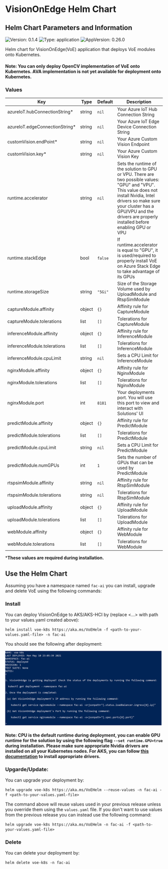 # VisionOnEdge Helm Chart

## Helm Chart Parameters and Information

![Version: 0.1.4](https://img.shields.io/badge/Version-0.1.4-informational?style=flat-square) ![Type: application](https://img.shields.io/badge/Type-application-informational?style=flat-square) ![AppVersion: 0.26.0](https://img.shields.io/badge/AppVersion-0.26.0-informational?style=flat-square)

Helm chart for VisionOnEdge(VoE) application that deploys VoE modules onto Kubernetes. 

#### Note: You can only deploy OpenCV implementation of VoE onto Kubernetes. AVA implementation is not yet available for deployment onto Kubernetes. 

### Values

| Key | Type | Default | Description |
|-----|------|---------|-------------|
| azureIoT.hubConnectionString* | string | `nil` | Your Azure IoT Hub Connection String |
| azureIoT.edgeConnectionString* | string | `nil` | Your Azure IoT Edge Device Connection String |
| customVision.endPoint* | string | `nil` | Your Azure Custom Vision Endpoint |
| customVision.key* | string | `nil` | Your Azure Custom Vision Key |
| runtime.accelerator | string | `nil` | Sets the runtime of the solution to GPU or VPU. There are two possible values: "GPU" and "VPU". This value does not install Nvidia, Intel drivers so make sure your cluster has a GPU/VPU and the drivers are properly installed before enabling GPU or VPU |
| runtime.stackEdge | bool | `false` | If runtime.accelerator is equal to "GPU", it is used/required to properly install VoE on Azure Stack Edge to take advantage of its GPUs |
| runtime.storageSize | string | `"5Gi"` | Size of the Storage Volume used by UploadModule and RtspSimModule |
| captureModule.affinity | object | `{}` | Affinity rule for CaptureModule |
| captureModule.tolerations | list | `[]` | Tolerations for CaptureModule |
| inferenceModule.affinity | object | `{}` | Affinity rule for InferenceModule |
| inferenceModule.tolerations | list | `[]` | Tolerations for InferenceModule |
| inferenceModule.cpuLimit | string | `nil` | Sets a CPU Limit for InferenceModule |
| nginxModule.affinity | object | `{}` | Affinity rule for NginxModule |
| nginxModule.tolerations | list | `[]` | Tolerations for NginxModule |
| nginxModule.port | int | `8181` | Your deployments port. You will use this port to view and interact with Solutions' UI |
| predictModule.affinity | object | `{}` | Affinity rule for PredictModule |
| predictModule.tolerations | list | `[]` | Tolerations for PredictModule |
| predictModule.cpuLimit | string | `nil` | Sets a CPU Limit for PredictModule |
| predictModule.numGPUs | int | `1` | Sets the number of GPUs that can be used by PredictModule  |
| rtspsimModule.affinity | string | `nil` | Affinity rule for RtspSimModule |
| rtspsimModule.tolerations | string | `nil` | Tolerations for RtspSimModule |
| uploadModule.affinity | object | `{}` | Affinity rule for UploadModule |
| uploadModule.tolerations | list | `[]` | Tolerations for UploadModule |
| webModule.affinity | object | `{}` | Affinity rule for WebModule |
| webModule.tolerations | list | `[]` | Tolerations for WebModule |

***These values are required during installation.** 


## Use the Helm Chart

Assuming you have a namespace named `fac-ai` you can install, upgrade and delete VoE using the following commands:

### Install

You can deploy VisionOnEdge to AKS/AKS-HCI by (replace <...> with path to your values.yaml created above):

```
helm install voe-k8s https://aka.ms/VoEHelm -f <path-to-your-values.yaml-file> -n fac-ai
```

You should see the following after deployment: 

<img src="../assets/helmdeployed.png" width="500">

#### Note: CPU is the default runtime during deployment, you can enable GPU runtime for the solution by using the following flag `--set runtime.GPU=true` during installation. Please make sure appropriate Nvidia drivers are installed on all your Kubernetes nodes. For AKS, you can follow [this documentation](https://docs.microsoft.com/en-us/azure/aks/gpu-cluster#install-nvidia-device-plugin) to install appropriate drivers. 

### Upgarde/Update:

You can upgrade your deployment by: 

```
helm upgrade voe-k8s https://aka.ms/VoEHelm --reuse-values -n fac-ai -f <path-to-your-values.yaml-file>
```

The command above will reuse values used in your previous release unless you override them using the `values.yaml` file. If you don't want to use values from the previous release you can instead use the following command: 

```
helm upgrade voe-k8s https://aka.ms/VoEHelm -n fac-ai -f <path-to-your-values.yaml-file>
```

### Delete

You can delete your deployment by:

```
helm delete voe-k8s -n fac-ai
```
